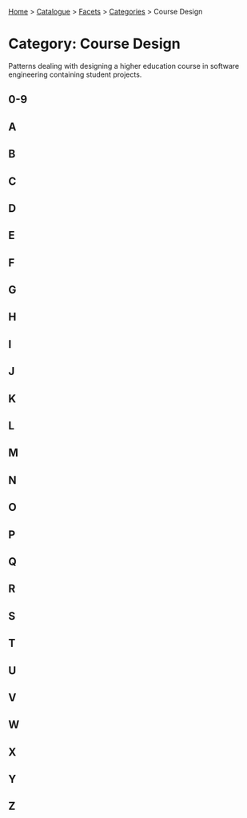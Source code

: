[Home](../../../README.md) > [Catalogue](../../../Patterns_catalogue.md) > [Facets](../facets.md) > [Categories](categories.md) > Course Design
# Category: Course Design

Patterns dealing with designing a higher education course in software engineering containing student projects.

## 0-9

## A

## B

## C

## D

## E

## F

## G

## H

## I

## J

## K

## L

## M

## N

## O

## P

## Q

## R

## S

## T

## U

## V

## W

## X

## Y

## Z

